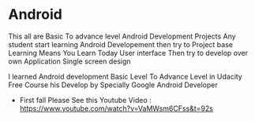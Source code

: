 # Android
This all are Basic To advance level Android Development Projects
Any student start learning Android Developement then try to Project base Learning 
Means You Learn Today User interface Then try to develop over own Application Single screen design 

I learned Android development Basic Level To Advance Level in Udacity Free Course his Develop by Specially Google Android Developer
 
- First fall Please See this Youtube Video : https://www.youtube.com/watch?v=VaMWsm6CFss&t=92s
